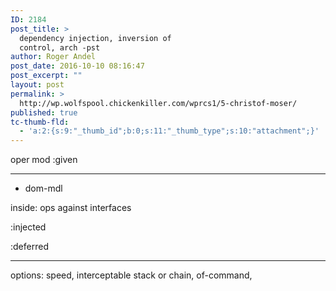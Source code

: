```yaml
---
ID: 2184
post_title: >
  dependency injection, inversion of
  control, arch -pst
author: Roger Andel
post_date: 2016-10-10 08:16:47
post_excerpt: ""
layout: post
permalink: >
  http://wp.wolfspool.chickenkiller.com/wprcs1/5-christof-moser/
published: true
tc-thumb-fld:
  - 'a:2:{s:9:"_thumb_id";b:0;s:11:"_thumb_type";s:10:"attachment";}'
---
```

oper mod :given

<hr />

- dom-mdl

inside: ops against interfaces

:injected

:deferred

<hr />

options: speed, interceptable stack or chain, of-command,